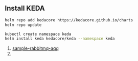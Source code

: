 ## Install KEDA
```bash
helm repo add kedacore https://kedacore.github.io/charts
helm repo update

kubectl create namespace keda
helm install keda kedacore/keda --namespace keda

```
1. [sample-rabbitmq-aqq](https://github.com/kedacore/sample-go-rabbitmq)
2. 